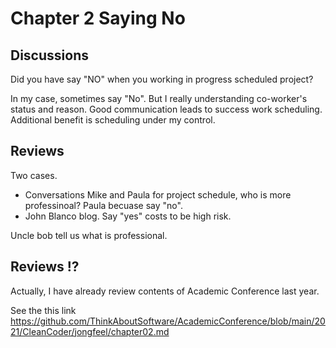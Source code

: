 # Chapter 2 Saying No

## Discussions

Did you have say "NO" when you working in progress scheduled project?

In my case, sometimes say "No". But I really understanding co-worker's status and reason. Good communication leads to success work scheduling. Additional benefit is scheduling under my control.

## Reviews

Two cases.

- Conversations Mike and Paula for project schedule, who is more professinoal? Paula becuase say "no".
- John Blanco blog. Say "yes" costs to be high risk.

Uncle bob tell us what is professional.

## Reviews !?

Actually, I have already review contents of Academic Conference last year.

See the this link
https://github.com/ThinkAboutSoftware/AcademicConference/blob/main/2021/CleanCoder/jongfeel/chapter02.md